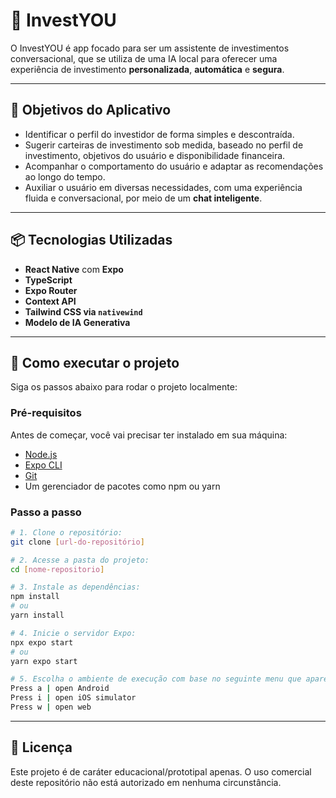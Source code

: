 # 💼 InvestYOU

O InvestYOU é app focado para ser um assistente de investimentos conversacional, que se utiliza de uma IA local para oferecer uma experiência de investimento **personalizada**, **automática** e **segura**.

---

## 🎯 Objetivos do Aplicativo

- Identificar o perfil do investidor de forma simples e descontraída.
- Sugerir carteiras de investimento sob medida, baseado no perfil de investimento, objetivos do usuário e disponibilidade financeira.
- Acompanhar o comportamento do usuário e adaptar as recomendações ao longo do tempo.
- Auxiliar o usuário em diversas necessidades, com uma experiência fluida e conversacional, por meio de um **chat inteligente**.

---

## 📦 Tecnologias Utilizadas

- **React Native** com **Expo**
- **TypeScript**
- **Expo Router**
- **Context API**
- **Tailwind CSS via `nativewind`**
- **Modelo de IA Generativa**

---

## 📜 Como executar o projeto

Siga os passos abaixo para rodar o projeto localmente:

### Pré-requisitos

Antes de começar, você vai precisar ter instalado em sua máquina:

- [Node.js](https://nodejs.org)
- [Expo CLI](https://docs.expo.dev/get-started/installation/)
- [Git](https://git-scm.com/)
- Um gerenciador de pacotes como npm ou yarn

### Passo a passo

```bash
# 1. Clone o repositório:
git clone [url-do-repositório]

# 2. Acesse a pasta do projeto:
cd [nome-repositorio]

# 3. Instale as dependências:
npm install
# ou
yarn install

# 4. Inicie o servidor Expo:
npx expo start
# ou
yarn expo start

# 5. Escolha o ambiente de execução com base no seguinte menu que aparecerá:
Press a | open Android
Press i | open iOS simulator
Press w | open web
```
---

## 🔐 Licença

Este projeto é de caráter educacional/prototipal apenas. O uso comercial deste repositório não está autorizado em nenhuma circunstância.
